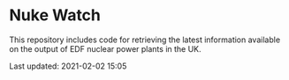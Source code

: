 # Nuke Watch

This repository includes code for retrieving the latest information available on the output of EDF nuclear power plants in the UK.

Last updated: 2021-02-02 15:05